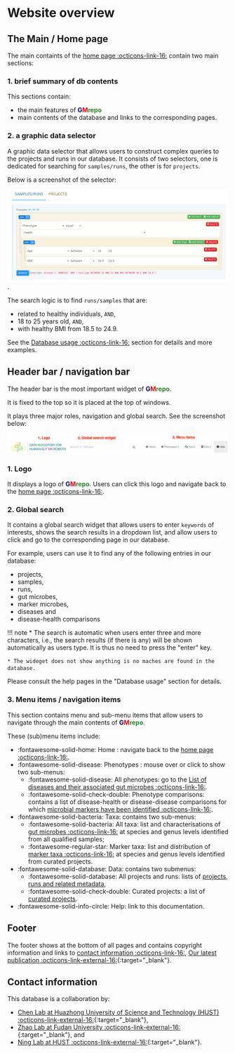 # Website overview

## The Main / Home page

The main containts of the [home page :octicons-link-16:](https://gmrepo.humangut.info/home) contain two main sections: 

### 1. brief summary of db contents

This sections contain:

* the main features of <b><span style="color:darkblue">G</span><span style="color:red">M</span><span style="color:forestgreen">repo</span></b>
* main contents of the database and links to the corresponding pages.

### 2. a graphic data selector

A graphic data selector that allows users to construct complex queries to the projects and runs in our database. It consists of two selectors, one is dedicated for searching for <code>samples/runs</code>, the other is for <code>projects</code>.

Below is a screenshot of the selector:

![](../images/index/query_builder_example.png).

The search logic is to find <code>runs/samples</code> that are: 

* related to healthy individuals, <code>AND</code>,
* 18 to 25 years old, <code>AND</code>,
* with healthy BMI from 18.5 to 24.9.

See the [Database usage :octicons-link-16:](../usage/graphicdataselector.md) section for details and more examples.

## Header bar / navigation bar

The header bar is the most important widget of 
<b><span style="color:darkblue">G</span><span style="color:red">M</span><span style="color:forestgreen">repo</span></b>.

It is fixed to the top so it is placed at the top of windows.

It plays three major roles, navigation and global search. See the screenshot below:

![](images/websiteoverview/header_bar.png)

### 1. Logo

It displays a logo of <b><span style="color:darkblue">G</span><span style="color:red">M</span><span style="color:forestgreen">repo</span></b>. Users can click this logo and navigate back to the [home page :octicons-link-16:](https://gmrepo.humangut.info/home).

### 2. Global search

It contains a global search widget that allows users to enter <code>keywords</code> of interests, shows the search results in a dropdown list, and allow users to click and go to the corresponding page in our database.

For example, users can use it to find any of the following entries in our database:

* projects,
* samples,
* runs,
* gut microbes, 
* marker microbes, 
* diseases and 
* disease-health comparisons

!!! note
    * The search is automatic when users enter three and more characters, i.e., the search results (if there is any) will be shown automatically as users type. It is thus no need to press the "enter" key.
    
    * The wideget does not show anything is no maches are found in the database.

Please consult the help pages in the "Database usage" section for details.

### 3. Menu items / navigation items

This section contains menu and sub-menu items that allow users to navigate through the main contents of <b><span style="color:darkblue">G</span><span style="color:red">M</span><span style="color:forestgreen">repo</span></b>.

These (sub)menu items include:

* :fontawesome-solid-home: Home : navigate back to the [home page :octicons-link-16:](https://gmrepo.humangut.info/home).
* :fontawesome-solid-disease: Phenotypes : mouse over or click  to show two sub-menus:
    * :fontawesome-solid-disease: All phenotypes: go to the [List of diseases and their associated gut microbes :octicons-link-16:](https://gmrepo.humangut.info/phenotypes).
    * :fontawesome-solid-check-double: Phenotype comparisons: contains a list of disease-health or disease-disease comparisons for which [microbial markers have been identified :octicons-link-16:](https://gmrepo.humangut.info/phenotypes/comparisons).
* :fontawesome-solid-bacteria: Taxa: contains two sub-menus:
    * :fontawesome-solid-bacteria: All taxa: list and characterisations of [gut microbes :octicons-link-16:](https://gmrepo.humangut.info/taxon) at species and genus levels identified from all qualified samples;
    * :fontawesome-regular-star: Marker taxa: list and distribution of [marker taxa :octicons-link-16:](https://gmrepo.humangut.info/taxon/markertaxa) at species and genus levels identified from curated projects.
* :fontawesome-solid-database: Data: contains two submenus:
    * :fontawesome-solid-database: All projects and runs: lists of [projects, runs and related metadata](https://gmrepo.humangut.info/data),
    * :fontawesome-solid-check-double: Curated projects: a list of [curated projects](https://gmrepo.humangut.info/data/curatedprojects).
*  :fontawesome-solid-info-circle: Help: link to this documentation.

## Footer

The footer shows at the bottom of all pages and contains copyright information and links to 
[contact information :octicons-link-16:](#contact-information), 
[Our latest publication :octicons-link-external-16:](https://doi.org/10.1093/nar/gkz764){:target="_blank"}.

## Contact information

This database is a collaboration by:

* [Chen Lab at Huazhong University of Science and Technology (HUST) :octicons-link-external-16:](http://chenlab.medgenius.info/){:target="_blank"},
* [Zhao Lab at Fudan University :octicons-link-external-16:](http://comp-sysbio.org/){:target="_blank"}, and
* [Ning Lab at HUST :octicons-link-external-16:](http://life.hust.edu.cn/info/1021/1470.htm){:target="_blank"}.
